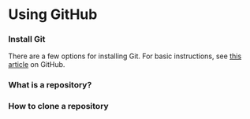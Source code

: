 # Using GitHub

### Install Git

There are a few options for installing Git.  For basic instructions, see [this article][setup] on GitHub.

[setup]: https://help.github.com/articles/set-up-git

### What is a repository?

### How to clone a repository
